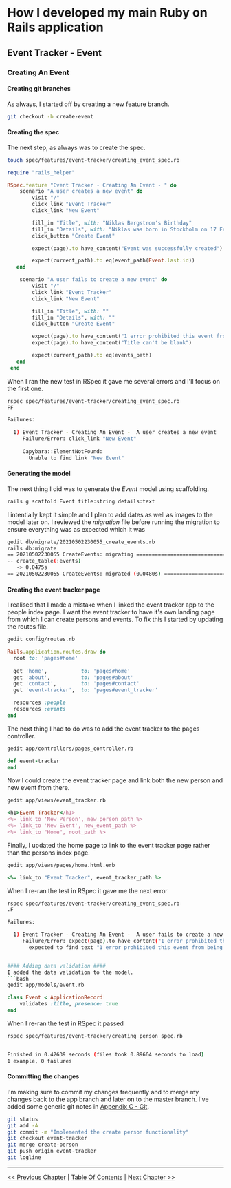 # How I developed my main Ruby on Rails application #


## Event Tracker - Event ##


### Creating An Event ###


#### Creating git branches ####
As always, I started off by creating a new feature branch.  
```bash
git checkout -b create-event
```

#### Creating the spec ####
The next step, as always was to create the spec.
```bash
touch spec/features/event-tracker/creating_event_spec.rb
```

```ruby
require "rails_helper"

RSpec.feature "Event Tracker - Creating An Event - " do
    scenario "A user creates a new event" do
        visit "/"
        click_link "Event Tracker"
        click_link "New Event"

        fill_in "Title", with: "Niklas Bergstrom's Birthday"
        fill_in "Details", with: "Niklas was born in Stockholm on 17 February 1974"
        click_button "Create Event"

        expect(page).to have_content("Event was successfully created")

        expect(current_path).to eq(event_path(Event.last.id)) 
   end

    scenario "A user fails to create a new event" do
        visit "/"
        click_link "Event Tracker"
        click_link "New Event"

        fill_in "Title", with: ""
        fill_in "Details", with: ""
        click_button "Create Event"

        expect(page).to have_content("1 error prohibited this event from being saved:")
        expect(page).to have_content("Title can't be blank")

        expect(current_path).to eq(events_path) 
   end
 end
 ```

When I ran the new test in RSpec it gave me several errors and I'll focus on the first one.
```bash
rspec spec/features/event-tracker/creating_event_spec.rb 
FF

Failures:

  1) Event Tracker - Creating An Event -  A user creates a new event
     Failure/Error: click_link "New Event"
     
     Capybara::ElementNotFound:
       Unable to find link "New Event"
```

#### Generating the model ####
The next thing I did was to generate the *Event* model using scaffolding.
```bash
rails g scaffold Event title:string details:text
```
I intentially kept it simple and I plan to add dates as well as images to the model later on. I reviewed the *migration* file before running the migration to ensure everything was as expected which it was
```bash
gedit db/migrate/20210502230055_create_events.rb
rails db:migrate
== 20210502230055 CreateEvents: migrating =====================================
-- create_table(:events)
   -> 0.0475s
== 20210502230055 CreateEvents: migrated (0.0480s) ============================
```

#### Creating the event tracker page ####
I realised that I made a mistake when I linked the event tracker app to the people index page. I want the event tracker to have it's own landing page from which I can create persons and events. To fix this I started by updating the routes file.
```bash
gedit config/routes.rb
```

```ruby
Rails.application.routes.draw do
  root to: 'pages#home'
  
  get 'home',           to: 'pages#home'
  get 'about',          to: 'pages#about'
  get 'contact',        to: 'pages#contact'
  get 'event-tracker',  to: 'pages#event_tracker'

  resources :people
  resources :events
end
```
The next thing I had to do was to add the event tracker to the pages controller.
```bash
gedit app/controllers/pages_controller.rb
```

```ruby
def event-tracker
end
```

Now I could create the event tracker page and link both the new person and new event from there.
```bash
gedit app/views/event_tracker.rb
```

```ruby
<h1>Event Tracker</h1>
<%= link_to 'New Person', new_person_path %>
<%= link_to 'New Event', new_event_path %>
<%= link_to "Home", root_path %>
```

Finally, I updated the home page to link to the event tracker page rather than the persons index page.
```bash
gedit app/views/pages/home.html.erb
```

```ruby
<%= link_to "Event Tracker", event_tracker_path %>
```

When I re-ran the test in RSpec it gave me the next error
```bash
rspec spec/features/event-tracker/creating_event_spec.rb 
.F

Failures:

  1) Event Tracker - Creating An Event -  A user fails to create a new event
     Failure/Error: expect(page).to have_content("1 error prohibited this event from being saved:")
       expected to find text "1 error prohibited this event from being saved:" in "Event was successfully created.\nTitle:\nDetails:\nEdit | Back"```bash


#### Adding data validation ####
I added the data validation to the model.
```bash
gedit app/models/event.rb
```
```ruby
class Event < ApplicationRecord
    validates :title, presence: true
end
```

When I re-ran the test in RSpec it passed
```bash
rspec spec/features/event-tracker/creating_person_spec.rb


Finished in 0.42639 seconds (files took 0.89664 seconds to load)
1 example, 0 failures
```

#### Committing the changes ####
I'm making sure to commit my changes frequently and to merge my changes back to the app branch and later on to the master branch.
I've added some generic git notes in [Appendix C - Git](../appendix/appendix_c_git_tot.md).

```bash
git status
git add -A 
git commit -m "Implemented the create person functionality"
git checkout event-tracker
git merge create-person
git push origin event-tracker
git logline
```


----------
[<< Previous Chapter](../section_3_event_tracker_person/3_0_event_tracker_person_toc.md) | [Table Of Contents](../developing_the_bergstromdomain_rails_application.md) | [Next Chapter >>](../section_3_event_tracker_person/3_2_creating_people_seeds_file.md)
